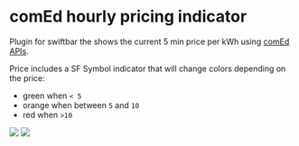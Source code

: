 # comEd hourly pricing indicator
Plugin for swiftbar the shows the current 5 min price per kWh using [comEd APIs](https://hourlypricing.comed.com/hp-api/).

Price includes a SF Symbol indicator that will change colors depending on the price:
* green when `< 5` 
* orange when between `5`  and `10`
* red when `>10`

![](README/08D8CE1E-5959-4CA0-836B-F420CF389E90.png)
![](README/17FF657F-A2E5-42AC-A578-9B6509149923.png)

